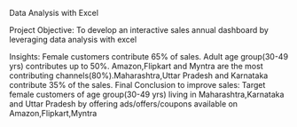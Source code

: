 Data Analysis with Excel

Project Objective: To develop an interactive sales annual dashboard by leveraging data analysis with excel

Insights: Female customers contribute 65% of sales. Adult age group(30-49 yrs) contributes up to 50%. Amazon,Flipkart and Myntra are the most contributing channels(80%).Maharashtra,Uttar Pradesh and Karnataka contribute  35% of the sales.
Final Conclusion to improve sales: Target female customers of age group(30-49 yrs) living in Maharashtra,Karnataka and Uttar Pradesh by offering ads/offers/coupons available on Amazon,Flipkart,Myntra
